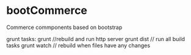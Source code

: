 # bootCommerce
Commerce commponents based on bootstrap


grunt tasks:
grunt //rebuild and run http server
grunt dist // run all build tasks
grunt watch // rebuild when files have any changes
